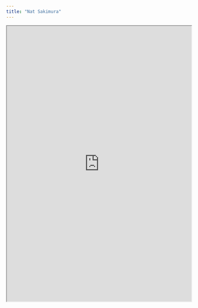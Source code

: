 ```yaml
---
title: "Nat Sakimura"
---
```




<iframe height="750" width="100%" src="https://ewelton.github.io/ktest/wiki.html#Nat%20Sakimura"></iframe>

